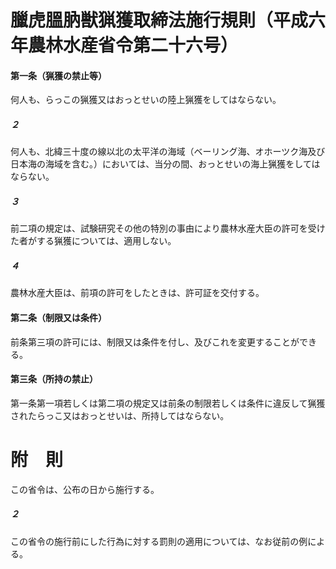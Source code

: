 # 臘虎膃肭獣猟獲取締法施行規則（平成六年農林水産省令第二十六号）
#### 第一条（猟獲の禁止等）
何人も、らっこの猟獲又はおっとせいの陸上猟獲をしてはならない。
##### ２
何人も、北緯三十度の線以北の太平洋の海域（ベーリング海、オホーツク海及び日本海の海域を含む。）においては、当分の間、おっとせいの海上猟獲をしてはならない。
##### ３
前二項の規定は、試験研究その他の特別の事由により農林水産大臣の許可を受けた者がする猟獲については、適用しない。
##### ４
農林水産大臣は、前項の許可をしたときは、許可証を交付する。
#### 第二条（制限又は条件）
前条第三項の許可には、制限又は条件を付し、及びこれを変更することができる。
#### 第三条（所持の禁止）
第一条第一項若しくは第二項の規定又は前条の制限若しくは条件に違反して猟獲されたらっこ又はおっとせいは、所持してはならない。
# 附　則
この省令は、公布の日から施行する。
##### ２
この省令の施行前にした行為に対する罰則の適用については、なお従前の例による。
